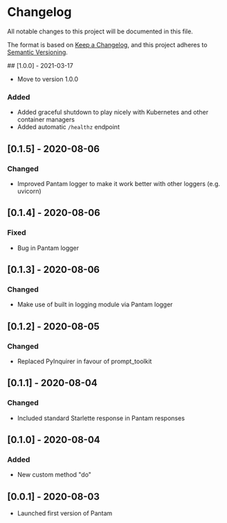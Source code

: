 # Changelog
All notable changes to this project will be documented in this file.

The format is based on [Keep a Changelog](https://keepachangelog.com/en/1.0.0/),
and this project adheres to [Semantic Versioning](https://semver.org/spec/v2.0.0.html).

## [1.0.0] - 2021-03-17
- Move to version 1.0.0
### Added
- Added graceful shutdown to play nicely with Kubernetes and other container managers
- Added automatic `/healthz` endpoint

## [0.1.5] - 2020-08-06
### Changed
- Improved Pantam logger to make it work better with other loggers (e.g. uvicorn)

## [0.1.4] - 2020-08-06
### Fixed
- Bug in Pantam logger

## [0.1.3] - 2020-08-06
### Changed
- Make use of built in logging module via Pantam logger

## [0.1.2] - 2020-08-05
### Changed
- Replaced PyInquirer in favour of prompt_toolkit

## [0.1.1] - 2020-08-04
### Changed
- Included standard Starlette response in Pantam responses

## [0.1.0] - 2020-08-04
### Added
- New custom method "do"

## [0.0.1] - 2020-08-03
- Launched first version of Pantam
